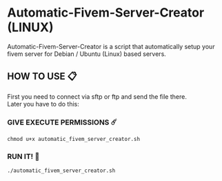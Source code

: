# Automatic-Fivem-Server-Creator (LINUX)
 Automatic-Fivem-Server-Creator is a script that automatically setup your fivem server for Debian / Ubuntu (Linux) based servers.

<a href="https://imgflip.com/embed/5c80fb"></a>
## HOW TO USE 📋
First you need to connect via sftp or ftp and send the file there. <br>
Later you have to do this:
### GIVE EXECUTE PERMISSIONS ☄️
```
chmod u+x automatic_fivem_server_creator.sh
```
### RUN IT! 🚀 
```
./automatic_fivem_server_creator.sh
```
